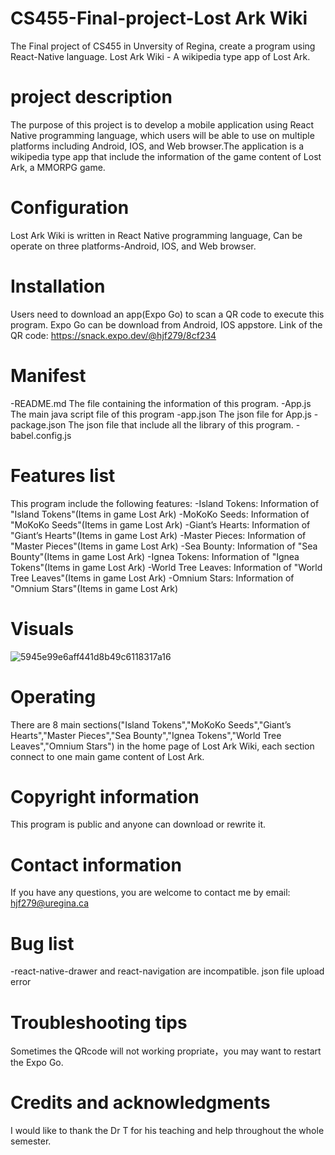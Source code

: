 # CS455-Final-project-Lost Ark Wiki
The Final project of CS455 in Unversity of Regina, create a program using React-Native language.
Lost Ark Wiki - A wikipedia type app of Lost Ark.
# project description
The purpose of this project is to develop a mobile application using React Native programming language, which users will be able to use on multiple
platforms including Android, IOS, and Web browser.The application is a wikipedia type app that include the information of the game content of Lost Ark, a MMORPG game.
# Configuration 
Lost Ark Wiki is written in React Native programming language, Can be operate on three platforms-Android, IOS, and Web browser.
# Installation 
Users need to download an app(Expo Go) to scan a QR code to execute this program.
Expo Go can be download from Android, IOS appstore. 
Link of the QR code: https://snack.expo.dev/@hjf279/8cf234
# Manifest
-README.md
 The file containing the information of this program.
-App.js
 The main java script file of this program
-app.json
 The json file for App.js
-package.json
 The json file that include all the library of this program.
-babel.config.js
# Features list
This program include the following features:
-Island Tokens: Information of "Island Tokens"(Items in game Lost Ark)
-MoKoKo Seeds: Information of "MoKoKo Seeds"(Items in game Lost Ark)
-Giant’s Hearts: Information of "Giant’s Hearts"(Items in game Lost Ark)
-Master Pieces: Information of "Master Pieces"(Items in game Lost Ark)
-Sea Bounty: Information of "Sea Bounty"(Items in game Lost Ark)
-Ignea Tokens: Information of "Ignea Tokens"(Items in game Lost Ark)
-World Tree Leaves: Information of "World Tree Leaves"(Items in game Lost Ark)
-Omnium Stars: Information of "Omnium Stars"(Items in game Lost Ark)
# Visuals
![5945e99e6aff441d8b49c6118317a16](https://user-images.githubusercontent.com/103446557/162885595-93ce78d6-101a-495d-b5f6-cbec3c788ae2.jpg)
# Operating 
There are 8 main sections("Island Tokens","MoKoKo Seeds","Giant’s Hearts","Master Pieces","Sea Bounty","Ignea Tokens","World Tree Leaves","Omnium Stars") in the home page of Lost Ark Wiki, each section connect to one main game content of Lost Ark.
# Copyright information
This program is public and anyone can download or rewrite it.
# Contact information
If you have any questions, you are welcome to contact me by email: hjf279@uregina.ca
# Bug list
-react-native-drawer and react-navigation are incompatible.
json file upload error
# Troubleshooting tips
Sometimes the QRcode will not working propriate，you may want to restart the Expo Go.
# Credits and acknowledgments
I would like to thank the Dr T for his teaching and help throughout the whole semester.
